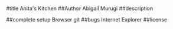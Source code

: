 #title
 Anita's Kitchen
##Author
 Abigail Murugi
##description

##complete setup
 Browser
 git
##bugs
Internet Explorer
##license

